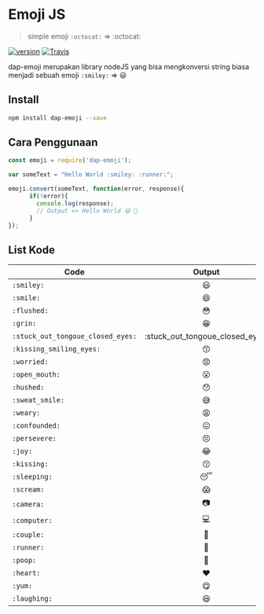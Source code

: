 # Emoji JS
> simple emoji `:octocat:` => :octocat:

[![version](https://img.shields.io/npm/v/dap-emoji.svg)](https://www.npmjs.com/package/dap-emoji)
[![Travis](https://img.shields.io/travis/rust-lang/rust.svg?style=social)](https://github.com/dionarya6661/emoji-js)

dap-emoji merupakan library nodeJS yang bisa mengkonversi string biasa menjadi sebuah emoji
`:smiley:` => :smiley:
## Install
```bash
npm install dap-emoji --save
```

## Cara Penggunaan
```javascript
const emoji = require('dap-emoji');

var someText = "Hello World :smiley: :runner:";

emoji.convert(someText, function(error, response){
      if(!error){
        console.log(response);
        // Output => Hello World 😃 🏃
      }
});

```

## List Kode
| Code          | Output        |
| ------------- |:-------------:|
| `:smiley:`    | :smiley:      |
| `:smile:`     | :smile:       |
| `:flushed:`   | :flushed:     |
| `:grin:`      | :grin:  |
| `:stuck_out_tongoue_closed_eyes:` | :stuck_out_tongoue_closed_eyes: |
| `:kissing_smiling_eyes:` | :kissing_smiling_eyes: |
| `:worried:` | :worried: |
| `:open_mouth:` | :open_mouth: |
| `:hushed:` | :hushed: |
| `:sweat_smile:` | :sweat_smile: |
| `:weary:` | :weary: |
| `:confounded:` | :confounded: |
| `:persevere:` | :persevere: |
| `:joy:` | :joy: |
| `:kissing:` | :kissing: |
| `:sleeping:` | :sleeping: |
| `:scream:` | :scream: |
| `:camera:` | :camera: |
| `:computer:` | :computer: |
| `:couple:` | :couple: |
| `:runner:` | :runner: |
| `:poop:` | :poop: |
| `:heart:` | :heart: |
| `:yum:` | :yum: |
| `:laughing:` | :laughing:  |
